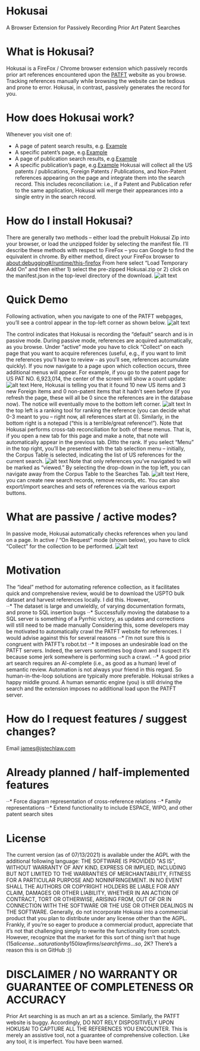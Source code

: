 # Hokusai
A Browser Extension for Passively Recording Prior Art Patent Searches
# What is Hokusai?
Hokusai is a FireFox / Chrome browser extension which passively records prior art references encountered upon the [PATFT](https://patft.uspto.gov/) website as you browse.  Tracking references manually while browsing the website can be tedious and prone to error.  Hokusai, in contrast, passively generates the record for you.
# How does Hokusai work?
Whenever you visit one of:
* A page of patent search results, e.g. [Example](https://patft.uspto.gov/netacgi/nph-Parser?Sect1=PTO2&Sect2=HITOFF&u=%2Fnetahtml%2FPTO%2Fsearch-adv.htm&r=0&p=1&f=S&l=50&Query=AN%2F%28Intel%29&d=PTXT)
* A specific patent’s page, e.g.[Example](https://patft.uspto.gov/netacgi/nph-Parser?Sect1=PTO2&Sect2=HITOFF&u=%2Fnetahtml%2FPTO%2Fsearch-adv.htm&r=2&p=1&f=G&l=50&d=PTXT&S1=Intel.ASNM.&OS=AN/(Intel)&RS=AN/Intel)
* A page of publication search results, e.g.[Example](https://appft.uspto.gov/netacgi/nph-Parser?Sect1=PTO2&Sect2=HITOFF&u=%2Fnetahtml%2FPTO%2Fsearch-adv.html&r=0&p=1&f=S&l=50&Query=AN%2F%28Intel%29&d=PG01)
* A specific publication’s page, e.g.[Example](https://appft.uspto.gov/netacgi/nph-Parser?Sect1=PTO2&Sect2=HITOFF&u=%2Fnetahtml%2FPTO%2Fsearch-adv.html&r=1&p=1&f=G&l=50&d=PG01&S1=Intel.AS.&OS=AN/(Intel)&RS=AN/Intel)
Hokusai will collect all the US patents / publications, Foreign Patents / Publications, and Non-Patent references appearing on the page and integrate them into the search record.   This includes reconciliation: i.e., if a Patent and Publication refer to the same application, Hokusai will merge their appearances into a single entry in the search record.
# How do I install Hokusai?
There are generally two methods – either load the prebuilt Hokusai Zip into your browser, or load the unzipped folder by selecting the manifest file.  I’ll describe these methods with respect to FireFox – you can Google to find the equivalent in chrome.
By either method, direct your FireFox browser to 
[about:debugging#/runtime/this-firefox]( about:debugging#/runtime/this-firefox)
From here select “Load Temporary Add On” and then either 1) select the pre-zipped Hokusai.zip or 2) click on the manifest.json in the top-level directory of the download.
![alt text]( https://raw.githubusercontent.com/LawMux/Hokusai/main/tutorial_imgs/a-6.png "Load Extension")
# Quick Demo
Following activation, when you navigate to one of the PATFT webpages, you’ll see a control appear in the top-left corner as shown below.
![alt text]( https://raw.githubusercontent.com/LawMux/Hokusai/main/tutorial_imgs/a-0.png "PATFT Landing Page Post Activation")

The control indicates that Hokusai is recording the “default” search and is in passive mode.  During passive mode, references are acquired automatically, as you browse.  Under “active” mode you have to click “Collect” on each page that you want to acquire references (useful, e.g., if you want to limit the references you’ll have to review – as you’ll see, references accumulate quickly).
If you now navigate to a page upon which collection occurs, three additional menus will appear.  For example, if you go to the patent page for US PAT NO. 6,923,014, the center of the screen will show a count update:
![alt text]( https://raw.githubusercontent.com/LawMux/Hokusai/main/tutorial_imgs/a-1.png "First Encounter")
Here, Hokusai is telling you that it found 10 new US items and 3 new Foreign items and 0 non-patent items that it hadn’t seen before (if you refresh the page, these will all be 0 since the references are in the database now).  The notice will eventually move to the bottom left corner.
![alt text]( https://raw.githubusercontent.com/LawMux/Hokusai/main/tutorial_imgs/a-2.png "Quiescent")
In the top left is a ranking tool for ranking the reference (you can decide what 0-3 meant to you – right now, all references start at 0).  Similarly, in the bottom right is a notepad (“this is a terrible/great reference!”).  Note that Hokusai performs cross-tab reconciliation for both of these menus.  That is, if you open a new tab for this page and make a note, that note will automatically appear in the previous tab.  Ditto the rank.
If you select “Menu” in the top right, you’ll be presented with the tab selection menu – initially, the Corpus Table is selected, indicating the list of US references for the current search.
![alt text]( https://raw.githubusercontent.com/LawMux/Hokusai/main/tutorial_imgs/a-3.png "Corpus Tab")
Note that only references you’ve navigated to will be marked as “viewed.”  By selecting the drop-down in the top left, you can navigate away from the Corpus Table to the Searches Tab.
![alt text]( https://raw.githubusercontent.com/LawMux/Hokusai/main/tutorial_imgs/a-4.png "Searches Tab")
Here, you can create new search records, remove records, etc.  You can also export/import searches and sets of references via the various export buttons.
# What are passive / active modes?
In passive mode, Hokusai automatically checks references when you land on a page.
In active / “On Request” mode (shown below), you have to click “Collect” for the collection to be performed.
![alt text]( https://raw.githubusercontent.com/LawMux/Hokusai/main/tutorial_imgs/a-5.png "Active Mode")

# Motivation
The “ideal” method for automating reference collection, as it facilitates quick and comprehensive review, would be to download  the USPTO bulk dataset and harvest references locally.  I did this.  However,  
⋅⋅* The dataset is large and unwieldly, of varying documentation formats, and prone to SQL insertion bugs 
⋅⋅* Successfully moving the database to a SQL server is something of a Pyrrhic victory, as updates and corrections will still need to be made manually 
Considering this, some developers may be motivated to automatically crawl the PATFT website for references.  I would advise against this for several reasons
⋅⋅* I’m not sure this is congruent with PATFT’s robot.txt
⋅⋅* It imposes an undesirable load on the PATFT servers.  Indeed, the servers sometimes bog down and I suspect it’s because some jerk somewhere is performing such a crawl. 
⋅⋅* A good prior art search requires an AI-complete (i.e., as good as a human) level of semantic review.  Automation is not always your friend in this regard.  So human-in-the-loop solutions are typically more preferable.
Hokusai strikes a happy middle ground.  A human semantic engine (you) is still driving the search and the extension imposes no additional load upon the PATFT server. 
 # How do I request features / suggest changes?
Email [james@jstechlaw.com](https://www.google.com)
# Already planned / half-implemented features
⋅⋅* Force diagram representation of cross-reference relations
⋅⋅* Family representations
⋅⋅* Extend functionality to include ESPACE, WIPO, and other patent search sites
# License
The current version (as of 07/13/2021) is available under the AGPL with the additional following language:
THE SOFTWARE IS PROVIDED "AS IS", WITHOUT WARRANTY OF ANY KIND, EXPRESS OR IMPLIED, INCLUDING BUT NOT LIMITED TO THE WARRANTIES OF MERCHANTABILITY, FITNESS FOR A PARTICULAR PURPOSE AND NONINFRINGEMENT. IN NO EVENT SHALL THE AUTHORS OR COPYRIGHT HOLDERS BE LIABLE FOR ANY CLAIM, DAMAGES OR OTHER LIABILITY, WHETHER IN AN ACTION OF CONTRACT, TORT OR OTHERWISE, ARISING FROM, OUT OF OR IN CONNECTION WITH THE SOFTWARE OR THE USE OR OTHER DEALINGS IN THE SOFTWARE.
Generally, do not incorporate Hokusai into a commercial product that you plan to distribute under any license other than the AGPL.  Frankly, if you’re so eager to produce a commercial product, appreciate that it’s not that challenging simply to rewrite the functionality from scratch.  However, recognize that the market for this sort of thing isn’t that huge ($15 a license . . . saturation by 150 law firms / search firms . . . so, ~$2K?  There’s a reason this is on GitHub :)) 
# DISCLAIMER / NO WARRANTY OR GUARANTEE OF COMPLETENESS OR ACCURACY
Prior Art searching is as much an art as a science.  Similarly, the PATFT website is buggy.  Accordingly, DO NOT RELY DISPOSITIVELY UPON HOKUSAI TO CAPTURE ALL THE REFERENCES YOU ENCOUNTER.  This is merely an assistive tool, not a guarantee of comprehensive collection.  Like any tool, it is imperfect.  You have been warned.




